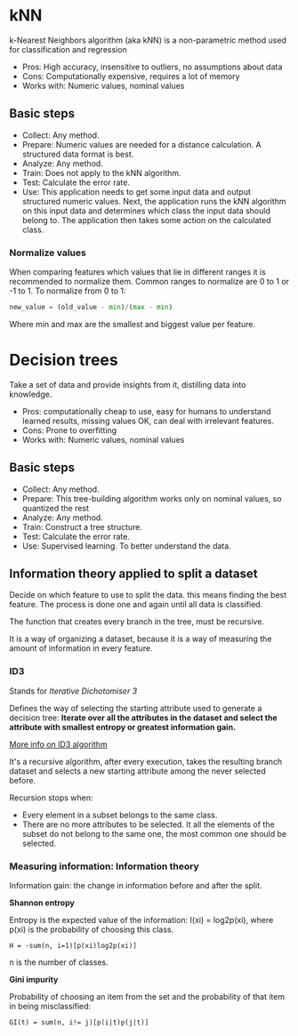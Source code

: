# kNN
k-Nearest Neighbors algorithm (aka kNN) is a non-parametric method used for classification and regression

* Pros: High accuracy, insensitive to outliers, no assumptions about data 
* Cons: Computationally expensive, requires a lot of memory
* Works with: Numeric values, nominal values

## Basic steps

* Collect: Any method.
* Prepare: Numeric values are needed for a distance calculation. A structured data format is best.
* Analyze: Any method.
* Train: Does not apply to the kNN algorithm.
* Test: Calculate the error rate.
* Use: This application needs to get some input data and output structured numeric values. 
Next, the application runs the kNN algorithm on this input data and determines which class the 
input data should belong to. The application then takes some action on the calculated class.

### Normalize values
When comparing features which values that lie in different ranges it is recommended to normalize them. 
Common ranges to normalize are 0 to 1 or -1 to 1. To normalize from 0 to 1:

```python
new_value = (old_value - min)/(max - min)
```

Where min and max are the smallest and biggest value per feature.

# Decision trees
Take a set of data and provide insights from it, distilling data into knowledge.

* Pros: computationally cheap to use, easy for humans to understand learned results, missing values OK, can deal with 
 irrelevant features.
* Cons: Prone to overfitting
* Works with: Numeric values, nominal values

## Basic steps
* Collect: Any method.
* Prepare: This tree-building algorithm works only on nominal values, so quantized the rest
* Analyze: Any method.
* Train: Construct a tree structure.
* Test: Calculate the error rate.
* Use: Supervised learning. To better understand the data. 

## Information theory applied to split a dataset
Decide on which feature to use to split the data. this means finding the best feature. The process is done one and
again until all data is classified.

The function that creates every branch in the tree, must be recursive.

It is a way of organizing a dataset, because it is a way of measuring the amount of information in every feature.

### ID3

Stands for *Iterative Dichotomiser 3*

Defines the way of selecting the starting attribute used to generate a decision tree:
**Iterate over all the attributes in the dataset and select the attribute with smallest entropy or greatest information gain.**

[More info on ID3 algorithm](http://en.wikipedia.org/wiki/ID3_algorithm)

It's a recursive algorithm, after every execution, takes the resulting branch dataset and selects a new starting attribute
among the never selected before.

Recursion stops when:

* Every element in a subset belongs to the same class.
* There are no more attributes to be selected. It all the elements of the subset do not belong to the same one, the most
common one should be selected.

### Measuring information: Information theory
Information gain: the change in information before and after the split.

**Shannon entropy**

Entropy is the expected value of the information: I(xi) = log2p(xi), where p(xi) is the probability of choosing 
this class.

    H = -sum(n, i=1)[p(xi)log2p(xi)]

n is the number of classes.

**Gini impurity**

Probability of choosing an item from the set and the probability of that item in being misclassified:

    GI(t) = sum(n, i!= j)[p(i|t)p(j|t)]


